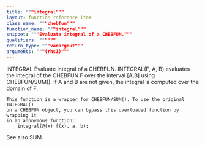```yaml
---
title: """integral"""
layout: function-reference-item
class_name: """chebfun"""
function_name: """integral"""
snippet: """Evaluate integral of a CHEBFUN."""
qualifiers: """"""
return_type: """varargout"""
arguments: """(rhs1)"""
---
```


 INTEGRAL   Evaluate integral of a CHEBFUN.
    INTEGRAL(F, A, B) evaluates the integral of the CHEBFUN F over the interval
    [A,B] using CHEBFUN/SUM(). If A and B are not given, the integral is
    computed over the domain of F.
 
    This function is a wrapper for CHEBFUN/SUM(). To use the original INTEGRAL()
    on a CHEBFUN object, you can bypass this overloaded function by wrapping it
    in an anonymous function:
        integral(@(x) f(x), a, b);
 
  See also SUM.

